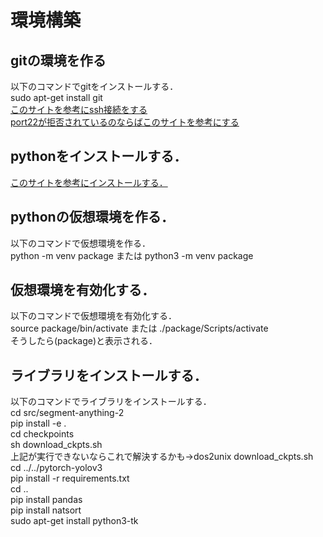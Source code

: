 <h1>環境構築</h1>

<h2>gitの環境を作る</h2>
<p>
  以下のコマンドでgitをインストールする．</br>
  sudo apt-get install git</br>
  <a href="https://www.kagoya.jp/howto/it-glossary/develop/github_ssh/">
    このサイトを参考にssh接続をする
  </a></br>
  <a href="https://qiita.com/toffy/items/672cd9e2c62a5d897b72">
    port22が拒否されているのならばこのサイトを参考にする
  </a>
</p>

<h2>pythonをインストールする．</h2>
<a href="https://www.python.org/downloads/">
  このサイトを参考にインストールする．
</a>

<h2>pythonの仮想環境を作る．</h2>
<p>
  以下のコマンドで仮想環境を作る．</br>
  python -m venv package または python3 -m venv package
</p>

<h2>仮想環境を有効化する．</h2>
<p>
  以下のコマンドで仮想環境を有効化する．</br>
  source package/bin/activate または ./package/Scripts/activate</br>
  そうしたら(package)と表示される．
</p>

<h2>ライブラリをインストールする．</h2>
<p>
  以下のコマンドでライブラリをインストールする．</br>
  cd src/segment-anything-2</br>
  pip install -e .</br>
  cd checkpoints</br>
  sh download_ckpts.sh</br>
  上記が実行できないならこれで解決するかも→dos2unix download_ckpts.sh</br>
  cd ../../pytorch-yolov3</br>
  pip install -r requirements.txt</br>
  cd ..</br>
  pip install pandas</br>
  pip install natsort</br>
  sudo apt-get install python3-tk</br>
</p>
